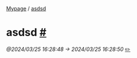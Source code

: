 [ Mypage](./index.md) / [ asdsd](#)

#  asdsd  [#](#)
*@2024/03/25 16:28:48 -> 2024/03/25 16:28:50* [✏️](https://notion.so/1e01f04ac311430d8c41747f4a8ff601)



